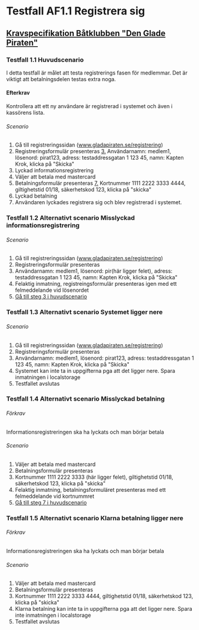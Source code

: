 # Testfall AF1.1 Registrera sig
## <a href="../Uppgift-3/L03-Krav.md">Kravspecifikation Båtklubben "Den Glade Piraten"</a>
### Testfall 1.1 Huvudscenario
I detta testfall är målet att testa registrerings fasen för medlemmar. 
Det är viktigt att betalningsdelen testas extra noga.
#### Efterkrav
Kontrollera att ett ny användare är registrerad i systemet och även i kassörens lista.
###### Scenario
1. Gå till registreringssidan (www.gladapiraten.se/registrering)
2. Registreringsformulär presenteras
<a href="#" name="3">3.</a> Användarnamn: medlem1, lösenord: pirat123, adress: testaddressgatan 1 123 45, namn: Kapten Krok, klicka på "Skicka"
4. Lyckad informationsregistrering
5. Väljer att betala med mastercard
6. Betalningsformulär presenteras
<a href="#" name="7">7.</a> Kortnummer 1111 2222 3333 4444, giltighetstid 01/18, säkerhetskod 123, klicka på "skicka"
8. Lyckad betalning
9. Användaren lyckades registrera sig och blev registrerad i systemet.

### Testfall 1.2 Alternativt scenario Misslyckad informationsregistrering 
###### Scenario
1. Gå till registreringssidan (www.gladapiraten.se/registrering)
2. Registreringsformulär presenteras
3. Användarnamn: medlem1, lösenord: pir(här ligger felet), adress: testaddressgatan 1 123 45, namn: Kapten Krok, klicka på "Skicka"
4. Felaktig inmatning, registreingsformulär presenteras igen med ett felmeddelande vid lösenordet
5. <a href="#3">Gå till steg 3 i huvudscenario</a>

### Testfall 1.3 Alternativt scenario Systemet ligger nere
###### Scenario
1. Gå till registreringssidan (www.gladapiraten.se/registrering)
2. Registreringsformulär presenteras
3. Användarnamn: medlem1, lösenord: pirat123, adress: testaddressgatan 1 123 45, namn: Kapten Krok, klicka på "Skicka"
4. Systemet kan inte ta in uppgifterna pga att det ligger nere. Spara inmatningen i localstorage
5. Testfallet avslutas

### Testfall 1.4 Alternativt scenario Misslyckad betalning
###### Förkrav 
Informationsregistreringen ska ha lyckats och man börjar betala
###### Scenario
1. Väljer att betala med mastercard
2. Betalningsformulär presenteras
3. Kortnummer 1111 2222 3333 (här ligger felet), giltighetstid 01/18, säkerhetskod 123, klicka på "skicka"
4. Felaktig inmatning, betalningsformuläret presenteras med ett felmeddelande vid kortnummret
5. <a href="#7">Gå till steg 7 i huvudscenario</a>

### Testfall 1.5 Alternativt scenario Klarna betalning ligger nere
###### Förkrav 
Informationsregistreringen ska ha lyckats och man börjar betala
###### Scenario
1. Väljer att betala med mastercard
2. Betalningsformulär presenteras
3. Kortnummer 1111 2222 3333 4444, giltighetstid 01/18, säkerhetskod 123, klicka på "skicka"
4. Klarna betalning kan inte ta in uppgifterna pga att det ligger nere. Spara inte inmatningen i localstorage
5. Testfallet avslutas